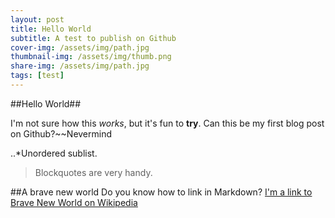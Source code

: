 ```yaml
---
layout: post
title: Hello World
subtitle: A test to publish on Github
cover-img: /assets/img/path.jpg
thumbnail-img: /assets/img/thumb.png
share-img: /assets/img/path.jpg
tags: [test]
---
```

##Hello World##

I'm not sure how this *works*, but it's fun to **try**. 
Can this be my first blog post on Github?~~Nevermind 

..*Unordered sublist. 

> Blockquotes are very handy. 

##A brave new world
Do you know how to link in Markdown? 
[I'm a link to Brave New World on Wikipedia](https://en.wikipedia.org/wiki/Brave_New_World)
